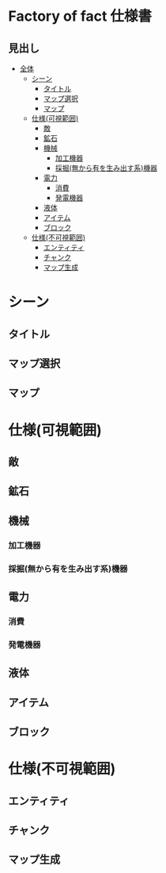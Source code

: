 # Factory of fact 仕様書

## 見出し
- [全体](https://github.com/Bun133/Factory-of-fact/blob/div/Specification.md#全体)
  - [シーン](https://github.com/Bun133/Factory-of-fact/blob/div/Specification.md#シーン)
    - [タイトル](https://github.com/Bun133/Factory-of-fact/blob/div/Specification.md#タイトル)
    - [マップ選択](https://github.com/Bun133/Factory-of-fact/blob/div/Specification.md#マップ選択)
    - [マップ](https://github.com/Bun133/Factory-of-fact/blob/div/Specification.md#マップ)
  - [仕様(可視範囲)](https://github.com/Bun133/Factory-of-fact/blob/div/Specification.md#仕様(可視範囲))
    - [敵](https://github.com/Bun133/Factory-of-fact/blob/div/Specification.md#敵)
    - [鉱石](https://github.com/Bun133/Factory-of-fact/blob/div/Specification.md#鉱石)
    - [機械](https://github.com/Bun133/Factory-of-fact/blob/div/Specification.md#機械)
      - [加工機器](https://github.com/Bun133/Factory-of-fact/blob/div/Specification.md#加工機器)
      - [採掘(無から有を生み出す系)機器](https://github.com/Bun133/Factory-of-fact/blob/div/Specification.md#採掘(無から有を生み出す系)機器)
    - [電力](https://github.com/Bun133/Factory-of-fact/blob/div/Specification.md#電力)
      - [消費](https://github.com/Bun133/Factory-of-fact/blob/div/Specification.md#消費)
      - [発電機器](https://github.com/Bun133/Factory-of-fact/blob/div/Specification.md#発電機器)
    - [液体](https://github.com/Bun133/Factory-of-fact/blob/div/Specification.md#液体)
    - [アイテム](https://github.com/Bun133/Factory-of-fact/blob/div/Specification.md#アイテム)
    - [ブロック](https://github.com/Bun133/Factory-of-fact/blob/div/Specification.mdブロック)
  - [仕様(不可視範囲)](https://github.com/Bun133/Factory-of-fact/blob/div/Specification.md#仕様(不可視範囲))
    - [エンティティ](https://github.com/Bun133/Factory-of-fact/blob/div/Specification.md#エンティティ)
    - [チャンク](https://github.com/Bun133/Factory-of-fact/blob/div/Specification.md#チャンク)
    - [マップ生成](https://github.com/Bun133/Factory-of-fact/blob/div/Specification.md#マップ生成)





# シーン

## タイトル

## マップ選択

## マップ

# 仕様(可視範囲)

## 敵

## 鉱石

## 機械

### 加工機器

### 採掘(無から有を生み出す系)機器

## 電力

### 消費

### 発電機器

## 液体

## アイテム

## ブロック

# 仕様(不可視範囲)

## エンティティ

## チャンク

## マップ生成
